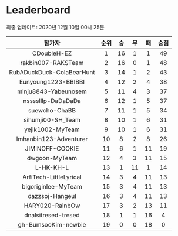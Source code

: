 # Leaderboard
최종 업데이트: 2020년 12월 10일 00시 25분




| 참가자 | 순위 | 승 | 무 | 패 | 승점 |
|:---:|:---:|:---:|:---:|:---:|:---:|
| CDoubleH-EZ | 1 | 16 | 1 | 1 | 49 |
| rakbin007-RAKSTeam | 2 | 16 | 0 | 1 | 48 |
| RubADuckDuck-ColaBearHunt | 3 | 14 | 1 | 2 | 43 |
| Eunyoung1223-BBIBBI | 4 | 12 | 2 | 4 | 38 |
| minju8843-Yabeunosem | 5 | 11 | 4 | 3 | 37 |
| nsssslllp-DaDaDaDa | 6 | 12 | 1 | 5 | 37 |
| suewcho-ChaBB | 7 | 11 | 1 | 5 | 34 |
| sihumji00-SH_Team | 8 | 10 | 1 | 6 | 31 |
| yejik1002-MyTeam | 9 | 10 | 1 | 6 | 31 |
| Imhanbin123-Adventurer | 10 | 8 | 2 | 8 | 26 |
| JIMINOFF-COOKIE | 11 | 6 | 1 | 11 | 19 |
| dwgoon-MyTeam | 12 | 4 | 3 | 11 | 15 |
| L-HK-KH-L | 13 | 1 | 11 | 1 | 14 |
| ArfiTech-LittleLyrical | 14 | 3 | 4 | 11 | 13 |
| bigoriginlee-MyTeam | 15 | 3 | 4 | 11 | 13 |
| dazzsoj-Hangeul | 16 | 3 | 4 | 11 | 13 |
| HARY020-RainbOw | 17 | 3 | 2 | 13 | 11 |
| dnalsitresed-tresed | 18 | 1 | 1 | 16 | 4 |
| gh-BumsooKim-newbie | 19 | 0 | 0 | 18 | 0 |